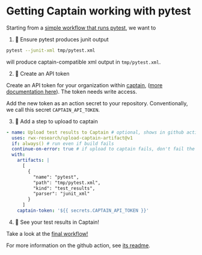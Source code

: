 # Getting Captain working with pytest

Starting from a [simple workflow that runs pytest][workflow-before-captain], we want to

1. 🧪 Ensure pytest produces junit output

```sh
pytest --junit-xml tmp/pytest.xml
```

will produce captain-compatible xml output in `tmp/pytest.xml`.

2. 🔐 Create an API token

Create an API token for your organization within [captain][captain], ([more documentation here][create-api-token]).
The token needs write access.

Add the new token as an action secret to your repository. Conventionally, we call this secret `CAPTAIN_API_TOKEN`.

3. 💌 Add a step to upload to captain

```yaml
- name: Upload test results to Captain # optional, shows in github action results
  uses: rwx-research/upload-captain-artifact@v1
  if: always() # run even if build fails
  continue-on-error: true # if upload to captain fails, don't fail the build
  with:
    artifacts: |
      [
        {
          "name": "pytest",
          "path": "tmp/pytest.xml",
          "kind": "test_results",
          "parser": "junit_xml"
        }
      ]
    captain-token: '${{ secrets.CAPTAIN_API_TOKEN }}'
```

4. 🎉 See your test results in Captain!

Take a look at the [final workflow!][workflow-with-captain]

For more information on the github action, see [its readme][action-readme].

[workflow-before-captain]: https://github.com/captain-examples/pytest/blob/basic-workflow/.github/workflows/ci.yml
[captain]: https://captain.build/_/organizations
[create-api-token]: https://www.rwx.com/captain/docs/api-tokens#generating-an-api-token
[workflow-with-captain]: https://github.com/captain-examples/pytest/blob/main/.github/workflows/ci.yml
[action-readme]: https://github.com/rwx-research/upload-captain-artifact/#readme
